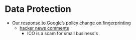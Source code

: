 Data Protection
===============

* [Our response to Google’s policy change on fingerprinting](https://ico.org.uk/about-the-ico/media-centre/news-and-blogs/2024/12/our-response-to-google-s-policy-change-on-fingerprinting/)
    * [hacker news comments](https://news.ycombinator.com/item?id=42583726)
        * ICO is a scam for small business's

